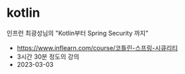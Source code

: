 # kotlin
인프런 최광성님의 "Kotlin부터 Spring Security 까지"
  - https://www.inflearn.com/course/코틀린-스프링-시큐리티
  - 3시간 30분 정도의 강의
  - 2023-03-03
